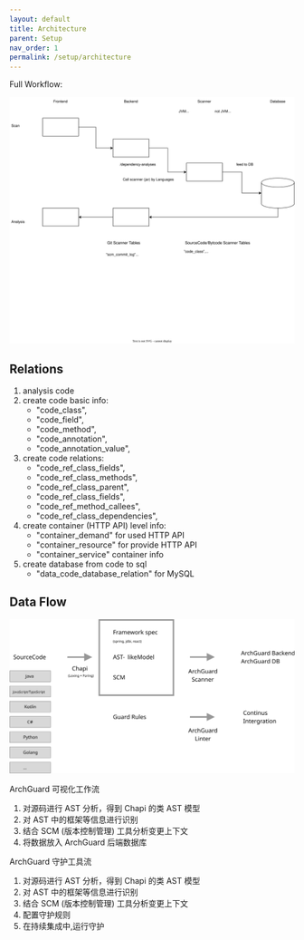 ```yaml
---
layout: default
title: Architecture
parent: Setup
nav_order: 1
permalink: /setup/architecture
---
```


Full Workflow:

![](/assets/diagrams/ArchGuard.drawio.svg)

## Relations

1. analysis code
2. create code basic info:
    - "code_class",
    - "code_field",
    - "code_method",
    - "code_annotation",
    - "code_annotation_value",
3. create code relations:
    - "code_ref_class_fields",
    - "code_ref_class_methods",
    - "code_ref_class_parent",
    - "code_ref_class_fields",
    - "code_ref_method_callees",
    - "code_ref_class_dependencies",
4. create container (HTTP API) level info:
    - "container_demand"    for used HTTP API
    - "container_resource"  for provide HTTP API
    - "container_service"   container info
5. create database from code to sql
    - "data_code_database_relation" for MySQL

## Data Flow

![Data Flow](/assets/diagrams/archguard-process.svg)

ArchGuard 可视化工作流

1. 对源码进行 AST 分析，得到 Chapi 的类 AST 模型
2. 对 AST 中的框架等信息进行识别
3. 结合 SCM (版本控制管理) 工具分析变更上下文
4. 将数据放入 ArchGuard 后端数据库

ArchGuard 守护工具流

1. 对源码进行 AST 分析，得到 Chapi 的类 AST 模型
2. 对 AST 中的框架等信息进行识别
3. 结合 SCM (版本控制管理) 工具分析变更上下文
4. 配置守护规则
5. 在持续集成中,运行守护
